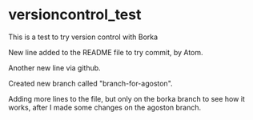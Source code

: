 # versioncontrol_test
This is a test to try version control with Borka

New line added to the README file to try commit, by Atom.

Another new line via github.

Created new branch called "branch-for-agoston".

Adding more lines to the file, but only on the borka branch to see how it works, after I made some changes on the agoston branch.
